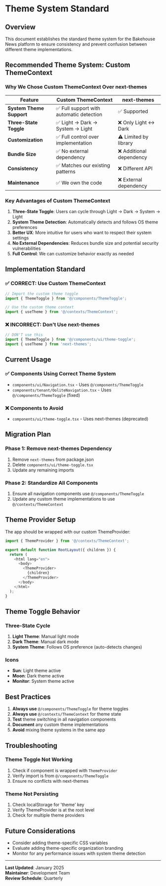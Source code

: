 # Theme System Standard

## Overview
This document establishes the standard theme system for the Bakehouse News platform to ensure consistency and prevent confusion between different theme implementations.

## Recommended Theme System: Custom ThemeContext

### Why We Chose Custom ThemeContext Over next-themes

| Feature | Custom ThemeContext | next-themes |
|---------|-------------------|-------------|
| **System Theme Support** | ✅ Full support with automatic detection | ✅ Supported |
| **Three-State Toggle** | ✅ Light → Dark → System → Light | ❌ Only Light ↔ Dark |
| **Customization** | ✅ Full control over implementation | ⚠️ Limited by library |
| **Bundle Size** | ✅ No external dependency | ❌ Additional dependency |
| **Consistency** | ✅ Matches our existing patterns | ❌ Different API |
| **Maintenance** | ✅ We own the code | ❌ External dependency |

### Key Advantages of Custom ThemeContext

1. **Three-State Toggle**: Users can cycle through Light → Dark → System → Light
2. **System Theme Detection**: Automatically detects and follows OS theme preferences
3. **Better UX**: More intuitive for users who want to respect their system settings
4. **No External Dependencies**: Reduces bundle size and potential security vulnerabilities
5. **Full Control**: We can customize behavior exactly as needed

## Implementation Standard

### ✅ CORRECT: Use Custom ThemeContext

```typescript
// Import the custom theme toggle
import { ThemeToggle } from '@/components/ThemeToggle';

// Use the custom theme context
import { useTheme } from '@/contexts/ThemeContext';
```

### ❌ INCORRECT: Don't Use next-themes

```typescript
// DON'T use this
import { ThemeToggle } from '@/components/ui/theme-toggle';
import { useTheme } from 'next-themes';
```

## Current Usage

### ✅ Components Using Correct Theme System
- `components/ui/Navigation.tsx` - Uses `@/components/ThemeToggle`
- `components/tenant/OoliteNavigation.tsx` - Uses `@/components/ThemeToggle` (fixed)

### ❌ Components to Avoid
- `components/ui/theme-toggle.tsx` - Uses next-themes (deprecated)

## Migration Plan

### Phase 1: Remove next-themes Dependency
1. Remove `next-themes` from package.json
2. Delete `components/ui/theme-toggle.tsx`
3. Update any remaining imports

### Phase 2: Standardize All Components
1. Ensure all navigation components use `@/components/ThemeToggle`
2. Update any custom theme implementations to use `@/contexts/ThemeContext`

## Theme Provider Setup

The app should be wrapped with our custom ThemeProvider:

```typescript
import { ThemeProvider } from '@/contexts/ThemeContext';

export default function RootLayout({ children }) {
  return (
    <html lang="en">
      <body>
        <ThemeProvider>
          {children}
        </ThemeProvider>
      </body>
    </html>
  );
}
```

## Theme Toggle Behavior

### Three-State Cycle
1. **Light Theme**: Manual light mode
2. **Dark Theme**: Manual dark mode  
3. **System Theme**: Follows OS preference (auto-detects changes)

### Icons
- **Sun**: Light theme active
- **Moon**: Dark theme active
- **Monitor**: System theme active

## Best Practices

1. **Always use** `@/components/ThemeToggle` for theme toggles
2. **Always use** `@/contexts/ThemeContext` for theme state
3. **Test** theme switching in all navigation components
4. **Document** any custom theme implementations
5. **Avoid** mixing theme systems in the same app

## Troubleshooting

### Theme Toggle Not Working
1. Check if component is wrapped with `ThemeProvider`
2. Verify import is from `@/components/ThemeToggle`
3. Ensure no conflicts with next-themes

### Theme Not Persisting
1. Check localStorage for 'theme' key
2. Verify ThemeProvider is at the root level
3. Check for multiple theme providers

## Future Considerations

- Consider adding theme-specific CSS variables
- Evaluate adding theme-specific organization branding
- Monitor for any performance issues with system theme detection

---

**Last Updated**: January 2025  
**Maintainer**: Development Team  
**Review Schedule**: Quarterly
